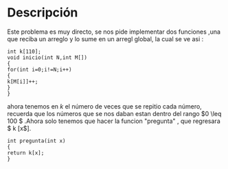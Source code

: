 # Descripción

Este problema es muy directo, se nos pide implementar dos funciones ,una que reciba un arreglo y lo sume en un arregl global, la cual se ve asi :

    int k[110];
    void inicio(int N,int M[])
    {
    for(int i=0;i!=N;i++)
    {
    k[M[i]]++;
    }
    }
ahora tenemos en $k$ el número de veces que se repitio cada número, recuerda que los números que se nos daban estan dentro del rango $0 \leq 100 $ .Ahora solo tenemos que hacer la funcion "pregunta" , que regresara $ k $[$x$].

    int pregunta(int x)
    {
    return k[x];
    }
 